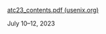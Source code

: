 [atc23_contents.pdf (usenix.org)](https://atc.usenix.org/sites/default/files/atc23_contents.pdf)

July 10–12, 2023